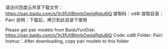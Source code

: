 请访问百度云共享下载文件：https://pan.baidu.com/s/1n3fUtIBmrbOwjjgRgtu6lQ
提取码：od8i
提取目录：Pair/
说明：下载后，拷贝到此目录下使用

Please get pair models from BaiduYunDisk: https://pan.baidu.com/s/1n3fUtIBmrbOwjjgRgtu6lQ
Code: od8i
Folder: Pair/
Instruc：After downloading, copy pair models to this folder